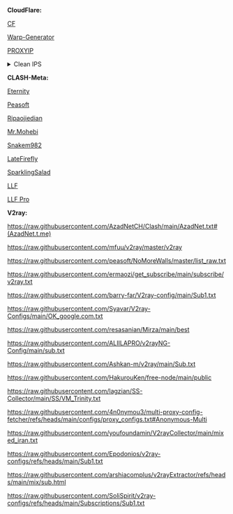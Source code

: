 **CloudFlare:**

[CF](CF.md)

[Warp-Generator](https://4n0nymou3.github.io/WARP/)

[PROXYIP](https://github.com/NiREvil/vless/blob/main/sub/ProxyIP.md#Test-proxyIPs)

<details>
<summary>Clean IPS</summary>
<pre>
sky.rethinkdns.com
fbi.gov
time.is
time.cloudflare.com
www.wto.org
ip.sb
zula.ir
creativecommons.org
go.inmobi.com
discord.com
cdnjs.com
190.93.246.247
23.227.39.183
172.67.132.72
172.67.73.163
172.67.198.111
172.64.145.113
172.66.46.214
172.67.131.154
172.67.167.150
188.114.97.11
188.114.97.24
104.17.107.1
172.67.68.157
151.101.3.1
173.245.49.20
23.227.39.227
190.93.244.18
190.93.245.219
190.93.247.238
104.21.83.62
104.21.48.203
104.17.147.22
104.24.196.20
104.24.197.20
172.67.49.246
172.66.47.64
172.67.131.36
172.67.164.37
172.67.66.177
172.67.156.45
172.66.44.192
104.18.94.237
104.18.95.240
104.19.236.66
104.19.17.212
104.17.76.170
104.17.25.97
104.24.255.100
104.18.151.253
104.23.111.16
104.18.79.102
104.19.233.61
104.17.97.128
104.16.187.144
104.20.94.249
104.16.141.244
104.17.158.192
104.18.144.182
104.19.157.132
104.17.54.45
104.16.89.37
104.20.248.148
104.16.122.101
104.19.245.184
104.17.242.19
104.20.12.112
104.17.240.109
104.18.111.32
104.20.160.26
104.17.118.67
104.18.42.71
45.131.6.125
104.20.203.197
104.17.233.72
104.18.60.11
104.18.129.16
104.24.255.194
104.20.35.95
104.18.8.62
104.24.70.123
104.18.247.105
104.20.23.123
104.19.217.91
104.20.247.155
104.18.219.194
104.16.223.213
104.24.227.27
104.24.166.3
104.24.250.232
104.24.231.110
104.23.99.109
103.184.45.4
104.19.8.89
104.18.240.147
104.24.21.7
104.20.207.255
104.25.150.132
104.19.97.125
104.20.55.144
104.24.78.11
104.16.92.207
104.20.107.136
104.25.162.75
104.19.41.18
104.19.42.168
104.25.7.42
104.19.72.10
104.25.185.201
104.16.144.45
104.17.79.71
104.24.87.38
104.24.37.96
104.20.68.237
104.25.164.167
104.23.102.227
104.16.119.134
104.21.31.69
104.18.250.227
104.19.97.193
104.21.48.196
104.25.188.85
</pre>
</details>

**CLASH-Meta:**

[Eternity](https://raw.githubusercontent.com/mahdibland/ShadowsocksAggregator/master/Eternity.yml)

[Peasoft](https://raw.githubusercontent.com/peasoft/NoMoreWalls/master/list.yml)

[Ripaojiedian](https://raw.githubusercontent.com/ripaojiedian/freenode/main/clash)

[Mr.Mohebi](https://raw.githubusercontent.com/MrMohebi/xray-proxy-grabber-telegram/master/collected-proxies/clash-meta/actives_under_1000ms.yaml)

[Snakem982](https://raw.githubusercontent.com/snakem982/proxypool/main/source/clash-meta.yaml)

[LateFirefly](https://raw.githubusercontent.com/alireza-rasouli/VPN/refs/heads/main/LL.yaml)

[SparklingSalad](https://raw.githubusercontent.com/alireza-rasouli/VPN/refs/heads/main/SparkS.yaml)

[LLF](https://raw.githubusercontent.com/liketolivefree/kobabi/main/clash_mt_ir_prov_f.yaml)

[LLF Pro](https://raw.githubusercontent.com/liketolivefree/kobabi/main/clash_mt_ir_prov_f.yaml)



**V2ray:**

https://raw.githubusercontent.com/AzadNetCH/Clash/main/AzadNet.txt#(AzadNet.t.me)

https://raw.githubusercontent.com/mfuu/v2ray/master/v2ray

https://raw.githubusercontent.com/peasoft/NoMoreWalls/master/list_raw.txt

https://raw.githubusercontent.com/ermaozi/get_subscribe/main/subscribe/v2ray.txt

https://raw.githubusercontent.com/barry-far/V2ray-config/main/Sub1.txt

https://raw.githubusercontent.com/Syavar/V2ray-Configs/main/OK_google.com.txt

https://raw.githubusercontent.com/resasanian/Mirza/main/best

https://raw.githubusercontent.com/ALIILAPRO/v2rayNG-Config/main/sub.txt

https://raw.githubusercontent.com/Ashkan-m/v2ray/main/Sub.txt

https://raw.githubusercontent.com/HakurouKen/free-node/main/public

https://raw.githubusercontent.com/lagzian/SS-Collector/main/SS/VM_Trinity.txt

https://raw.githubusercontent.com/4n0nymou3/multi-proxy-config-fetcher/refs/heads/main/configs/proxy_configs.txt#Anonymous-Multi

https://raw.githubusercontent.com/youfoundamin/V2rayCollector/main/mixed_iran.txt

https://raw.githubusercontent.com/Epodonios/v2ray-configs/refs/heads/main/Sub1.txt

https://raw.githubusercontent.com/arshiacomplus/v2rayExtractor/refs/heads/main/mix/sub.html

https://raw.githubusercontent.com/SoliSpirit/v2ray-configs/refs/heads/main/Subscriptions/Sub1.txt
